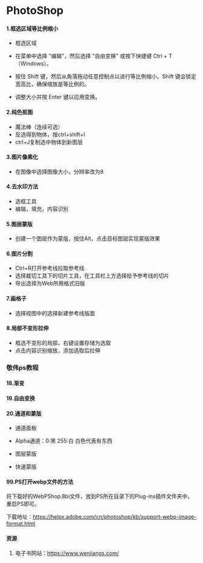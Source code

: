# PhotoShop

#### 1.框选区域等比例缩小

- 框选区域

- 在菜单中选择 "编辑"，然后选择 "自由变换" 或按下快捷键 Ctrl + T（Windows）。

- 按住 Shift 键，然后从角落拖动任意控制点以进行等比例缩小。Shift 键会锁定宽高比，确保缩放是等比例的。

- 调整大小并按 Enter 键以应用变换。

#### 2.纯色抠图

- 魔法棒（连续可选）
- 反选得到物体，按ctrl+shift+I
- ctrl+J复制选中物体到新图层

#### 3.图片像素化

- 在图像中选择图像大小，分辨率改为8

#### 4.去水印方法

- 选框工具
- 编辑，填充，内容识别

#### 5.图层蒙版

- 创建一个图层作为蒙版，按住Alt，点击目标图层实现蒙版效果

#### 6.图片分割

- Ctrl+R打开参考线拉取参考线
- 选择裁切工具下的切片工具，在工具栏上方选择给予参考线的切片
- 导出选择为Web所用格式旧版

#### 7.画格子

- 选择视图中的选择新建参考线版面

#### 8.局部不变形拉伸

- 框选不变形的局部，右键设置存储为选取
- 点击内容识别缩放，添加选取后拉伸





### 敬伟ps教程

#### 18.渐变

#### 19.自由变换

#### 20.通道和蒙版

- 通道面板

- Alpha通道：0:黑 255:白  白色代表有东西

- 图层蒙版

- 快速蒙版





#### 99.PS打开webp文件的方法

将下载好的WebPShop.8bi文件，放到PS所在目录下的Plug-ins插件文件夹中，重启PS即可。

下载地址：https://helpx.adobe.com/cn/photoshop/kb/support-webp-image-format.html



#### 资源

1. 电子书网站：https://www.wenjiangs.com/

